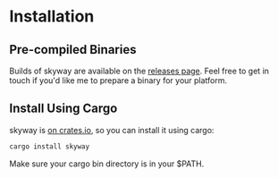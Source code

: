 # Installation

## Pre-compiled Binaries

Builds of skyway are available on the [releases page](https://github.com/MapRVA/skyway/releases).
Feel free to get in touch if you'd like me to prepare a binary for your platform.

## Install Using Cargo

skyway is [on crates.io](https://crates.io/crates/skyway), so you can install it using cargo:

```sh
cargo install skyway
```

Make sure your cargo bin directory is in your $PATH.
